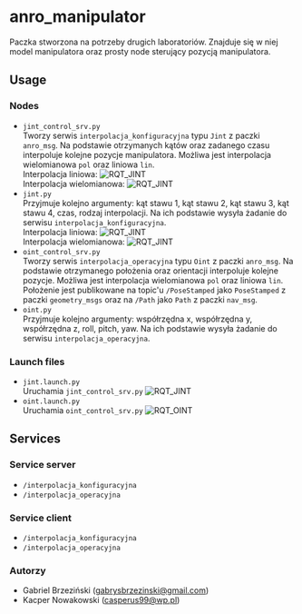 # anro_manipulator
Paczka stworzona na potrzeby drugich laboratoriów. Znajduje się w niej model manipulatora oraz prosty node sterujący pozycją manipulatora.
## Usage
### Nodes
- `jint_control_srv.py`  
  Tworzy serwis `interpolacja_konfiguracyjna` typu `Jint` z paczki `anro_msg`. Na podstawie otrzymanych kątów oraz zadanego czasu interpoluje kolejne pozycje manipulatora. Możliwa jest interpolacja wielomianowa `pol` oraz liniowa `lin`.   
  Interpolacja liniowa:
  ![RQT_JINT](docs/rqt_plot_jint_lin.png)   
  Interpolacja wielomianowa:
  ![RQT_JINT](docs/rqt_plot_jint_pol.png)
- `jint.py`  
  Przyjmuje kolejno argumenty: kąt stawu 1, kąt stawu 2, kąt stawu 3, kąt stawu 4, czas, rodzaj interpolacji. Na ich podstawie wysyła żadanie do serwisu `interpolacja_konfiguracyjna`.   
  Interpolacja liniowa:
  ![RQT_JINT](docs/rqt_plot_oint_lin.png)   
  Interpolacja wielomianowa:
  ![RQT_JINT](docs/rqt_plot_oint_pol.png)
- `oint_control_srv.py`  
  Tworzy serwis `interpolacja_operacyjna` typu `Oint` z paczki `anro_msg`. Na podstawie otrzymanego położenia oraz orientacji interpoluje kolejne pozycje. Możliwa jest interpolacja wielomianowa `pol` oraz liniowa `lin`. Położenie jest publikowane na topic'u `/PoseStamped` jako `PoseStamped` z paczki `geometry_msgs` oraz na `/Path` jako `Path` z paczki `nav_msg`.
- `oint.py`  
  Przyjmuje kolejno argumenty: współrzędna x, współrzędna y, współrzędna z, roll, pitch, yaw. Na ich podstawie wysyła żadanie do serwisu `interpolacja_operacyjna`.
### Launch files
- `jint.launch.py`  
  Uruchamia `jint_control_srv.py`
  ![RQT_JINT](docs/rviz_jint.png)
- `oint.launch.py`  
  Uruchamia `oint_control_srv.py`
  ![RQT_OINT](docs/rviz_oint.png)

## Services
### Service server
- `/interpolacja_konfiguracyjna`
- `/interpolacja_operacyjna`
### Service client
- `/interpolacja_konfiguracyjna`
- `/interpolacja_operacyjna`

### Autorzy
- Gabriel Brzeziński (gabrysbrzezinski@gmail.com)  
- Kacper Nowakowski (casperus99@wp.pl) 

